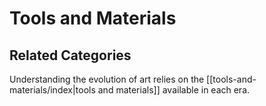 # Tools and Materials

## Related Categories
Understanding the evolution of art relies on the [[tools-and-materials/index|tools and materials]] available in each era.

